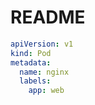 # README

```yaml {1,4-6}
apiVersion: v1
kind: Pod
metadata:
  name: nginx
  labels:
    app: web
```
